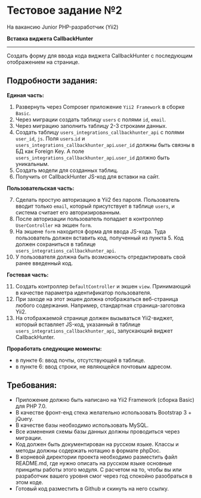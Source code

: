 # Тестовое задание №2

На вакансию Junior PHP-разработчик (Yii2)

**Вставка виджета CallbackHunter**

---

Создать форму для ввода кода виджета CallbackHunter с последующим отображением на странице.

## Подробности задания:

**Единая часть:**

1. Развернуть через Composer приложение `Yii2 Framework` в cборке `Basic`.
2. Через миграции создать таблицу `users` с полями `id`, `email`.
3. Через миграцию заполнить таблицу 2-3 строками данных.
4. Создать таблицу `users_integrations_callbackhunter_api` с полями `user_id`, `js`. Поля `users`.`id` и `users_integrations_callbackhunter_api`.`user_id` должны быть связны в БД как Foreign Key. А поле `users_integrations_callbackhunter_api`.`user_id` должно быть уникальным.
5. Создать модели для созданных таблиц.
6. Получить от CallbackHunter JS-код для вставки на сайт.

**Пользовательская часть:**

7. Сделать простую авторизацию в Yii2 без пароля. Пользователь вводит только `email`, который присутствует в таблице `users`, и система считает его авторизированным.
8. После авторизации пользователь попадает в контроллер `UserController` на экшен `form`.
9. На экшене `form` находится форма для ввода JS-кода. Туда пользователь должен вставить код, полученный из пункта 5. Код должен сохраниться в таблице `users_integrations_callbackhunter_api`.
10. У пользователя должна быть возможность отредактировать свой ранее введенный код.

**Гостевая часть:**

11. Создать контроллер `DefaultController` и экшен `view`. Принимающий в качестве параметра идентификатор пользователя.
12. При заходе на этот экшен должна отображаться веб-страница любого содержания. Например, стандартная страница-заготовка Yii2.
13. На отображаемой странице должен вызываться Yii2-виджет, который вставляет JS-код, указанный в таблице `users_integrations_callbackhunter_api`, запускающий виджет CallbackHunter.

**Проработать следующие моменты:**

- в пункте 6: ввод почты, отсутствующей в таблице.
- в пункте 6: ввод строки, не являющейся почтовым адресом.

## Требования:

- Приложение должно быть написано на Yii2 Framework (сборка Basic) для PHP 7.0.
- В качестве фронт-енд стека желательно использовать Bootstrap 3 + jQuery.
- В качестве базы необходимо использовать MySQL.
- Все изменения схемы базы данных должны проводиться через миграции.
- Код должен быть документирован на русском языке. Классы и методы должны содержать нотацию в формате phpDoc.
- В корневой директории проекта необходимо разместить файл README.md, где нужно описать на русском языке основные принципы работы этого модуля. С расчетом на то, чтобы вы или разработчик вашего уровня смог через год спокойно разобраться в этом коде.
- Готовый код разместить в Github и скинуть на него ссылку.